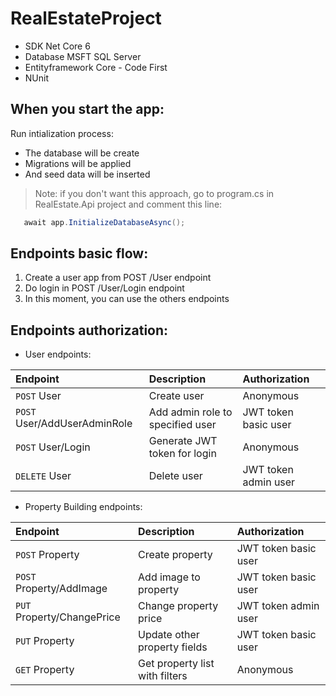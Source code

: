 # RealEstateProject 
* SDK Net Core 6
* Database MSFT SQL Server
* Entityframework Core - Code First
* NUnit

## When you start the app:
Run intialization process:
 * The database will be create
 * Migrations will be applied
 * And seed data will be inserted
	
> Note: if you don't want this approach, go to program.cs in RealEstate.Api project and comment this line:
```csharp
   await app.InitializeDatabaseAsync();
```

## Endpoints basic flow:
 1. Create a user app from POST /User endpoint
 2. Do login in POST /User/Login endpoint
 3. In this moment, you can use the others endpoints

## Endpoints authorization:
* User endpoints:

| Endpoint                      |  Description                         | Authorization        |
|:------------------------------|:-------------------------------------|:---------------------|
| `POST` User                   | Create user                          | Anonymous            |
| `POST` User/AddUserAdminRole  | Add admin role to specified user     | JWT token basic user |
| `POST` User/Login             | Generate JWT token for login         | Anonymous            |
| `DELETE` User                 | Delete user                          | JWT token admin user |

* Property Building endpoints:   
 
| Endpoint                      |  Description                         | Authorization        |
|:------------------------------|:-------------------------------------|:---------------------|
| `POST` Property               | Create property                      | JWT token basic user |
| `POST` Property/AddImage      | Add image to property                | JWT token basic user |
| `PUT` Property/ChangePrice    | Change property price                | JWT token admin user |
| `PUT` Property                | Update other property fields         | JWT token basic user |
| `GET` Property                | Get property list with filters       | Anonymous            |


